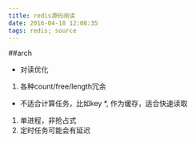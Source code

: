 ```yaml
---
title: redis源码阅读
date: 2016-04-18 12:08:35
tags: redis; source
---
```

##arch
- 对读优化
1. 各种count/free/length冗余
- 不适合计算任务，比如key \*, 作为缓存，适合快速读取
1. 单进程，非抢占式
2. 定时任务可能会有延迟

